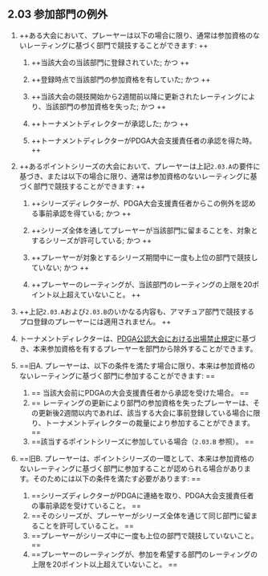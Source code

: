 ## 2.03 参加部門の例外

1. ++ある大会において、プレーヤーは以下の場合に限り、通常は参加資格のないレーティングに基づく部門で競技することができます: ++

	1. ++当該大会の当該部門に登録されていた; かつ ++

	1. ++登録時点で当該部門の参加資格を有していた; かつ ++

	1. ++当該大会の競技開始から2週間前以降に更新されたレーティングにより、当該部門の参加資格を失った; かつ ++

	1. ++トーナメントディレクターが承認した; かつ ++

	1. ++トーナメントディレクターがPDGA大会支援責任者の承認を得た時。 ++

1. ++あるポイントシリーズの大会において、プレーヤーは上記`2.03.A`の要件に基づき、または以下の場合に限り、通常は参加資格のないレーティングに基づく部門で競技することができます: ++

	1. ++シリーズディレクターが、PDGA大会支援責任者からこの例外を認める事前承認を得ている; かつ ++

	1. ++シリーズ全体を通してプレーヤーが当該部門に留まることを、対象とするシリーズが許可している; かつ ++

	1. ++プレーヤーが対象とするシリーズ期間中に一度も上位の部門で競技していない; かつ ++

	1. ++プレーヤーのレーティングが、当該部門のレーティングの上限を20ポイント以上超えていないこと。 ++

1. ++上記`2.03.A`および`2.03.B`のいかなる内容も、アマチュア部門で競技するプロ登録のプレーヤーには適用されません。 ++

1. トーナメントディレクターは、[PDGA公認大会における出場禁止規定](https://www.pdga.com/policies/banning-player-pdga-sanctioned-event)に基づき、本来参加資格を有するプレーヤーを部門から除外することができます。

1. ==旧A. プレーヤーは、以下の条件を満たす場合に限り、本来は参加資格のないレーティングに基づく部門に参加することができます: ==

	1. == 当該大会前にPDGAの大会支援責任者から承認を受けた場合。 ==
	1. == レーティングの更新により部門の参加資格を失ったプレーヤーは、その更新後2週間以内であれば、該当する大会に事前登録している場合に限り、トーナメントディレクターの裁量により参加することができます。 ==
	1. ==該当するポイントシリーズに参加している場合（`2.03.B` 参照）。 ==

1. ==旧B. プレーヤーは、ポイントシリーズの一環として、本来は参加資格のないレーティングに基づく部門に参加することが認められる場合があります。そのためには以下の条件を満たす必要があります: ==

	1. ==シリーズディレクターがPDGAに連絡を取り、PDGA大会支援責任者の事前承認を受けていること。 ==
	2. ==そのシリーズが、プレーヤーがシリーズ全体を通じて同じ部門に留まることを許可していること。 ==
	3. ==プレーヤーがシリーズ中に一度も上位の部門で競技していないこと。 ==
	4. ==プレーヤーのレーティングが、参加を希望する部門のレーティングの上限を20ポイント以上超えていないこと。 ==
